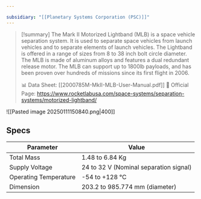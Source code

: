 ```yaml
---

subsidiary: "[[Planetary Systems Corporation (PSC)]]"
---
```


>[!summary]
The Mark II Motorized Lightband (MLB) is a space vehicle separation system. It is used to separate space vehicles from launch vehicles and to separate elements of launch vehicles. The Lightband is offered in a range of sizes from 8 to 38 inch bolt circle diameter. The MLB is made of aluminum alloys and features a dual redundant release motor. The MLB can support up to 1800lb payloads, and has been proven over hundreds of missions since its first flight in 2006.
>
>📊 Data Sheet: [[2000785M-MkII-MLB-User-Manual.pdf]]
  🔗 Official Page: https://www.rocketlabusa.com/space-systems/separation-systems/motorized-lightband/

![[Pasted image 20250111150840.png|400]]
## Specs

| Parameter             | Value                                 |
|----------------------|---------------------------------------|
| Total Mass           | 1.48 to 6.84 Kg                      |
| Supply Voltage       | 24 to 32 V (Nominal separation signal) |
| Operating Temperature| -54 to +128 °C                        |
| Dimension            | 203.2 to 985.774 mm (diameter)        |

